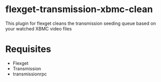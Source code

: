 flexget-transmission-xbmc-clean
===============================

This plugin for flexget cleans the transmission seeding queue based on your watched XBMC video files

Requisites
==============================
- Flexget
- Transmission
- transmissionrpc
